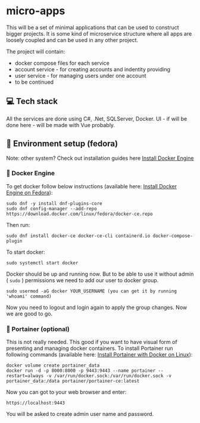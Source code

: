 # micro-apps
This will be a set of minimal applications that can be used to construct bigger projects. It is some kind of microservice structure where all apps are loosely coupled and can be used in any other project.

The project will contain:
* docker compose files for each service
* account service - for creating accounts and indentity providing
* user service - for managing users under one account
* to be continued

## :computer: Tech stack

All the services are done using C#, .Net, SQLServer, Docker. 
UI - if will be done here - will be made with Vue probably.

## :wrench: Environment setup (fedora)
Note: other system? Check out installation guides here [Install Docker Engine](https://docs.docker.com/engine/install/)

### :small_blue_diamond: Docker Engine

To get docker follow below instructions (available here: [Install Docker Engine on Fedora](https://docs.docker.com/engine/install/fedora/)):
```
sudo dnf -y install dnf-plugins-core
sudo dnf config-manager --add-repo https://download.docker.com/linux/fedora/docker-ce.repo
```
Then run:
```
sudo dnf install docker-ce docker-ce-cli containerd.io docker-compose-plugin
```
To start docker:
```
sudo systemctl start docker
```
Docker should be up and running now. But to be able to use it without admin ( `sudo` ) permissions we need to add our user to docker group.
```
sudo usermod -aG docker YOUR_USERNAME (you can get it by running 'whoami' command)
```
Now you need to logout and login again to apply the group changes. Now we are good to go.

### :small_blue_diamond: Portainer (optional)
This is not really needed. This good if you want to have visual form of presenting and managing docker containers. 
To install Portainer run following commands (available here: [Install Portainer with Docker on Linux](https://docs.portainer.io/v/ce-2.9/start/install/server/docker/linux)):
```
docker volume create portainer_data
docker run -d -p 8000:8000 -p 9443:9443 --name portainer --restart=always -v /var/run/docker.sock:/var/run/docker.sock -v portainer_data:/data portainer/portainer-ce:latest
```
Now you can got to your web browser and enter:
```
https://localhost:9443
```
You will be asked to create admin user name and password. 
